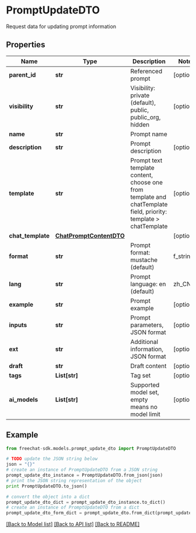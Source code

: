 # PromptUpdateDTO

Request data for updating prompt information

## Properties
Name | Type | Description | Notes
------------ | ------------- | ------------- | -------------
**parent_id** | **str** | Referenced prompt | [optional] 
**visibility** | **str** | Visibility: private (default), public, public_org, hidden | [optional] 
**name** | **str** | Prompt name | 
**description** | **str** | Prompt description | [optional] 
**template** | **str** | Prompt text template content, choose one from template and chatTemplate field, priority: template &gt; chatTemplate | [optional] 
**chat_template** | [**ChatPromptContentDTO**](ChatPromptContentDTO.md) |  | [optional] 
**format** | **str** | Prompt format: mustache (default) | f_string | [optional] 
**lang** | **str** | Prompt language: en (default) | zh_CN | ... | [optional] 
**example** | **str** | Prompt example | [optional] 
**inputs** | **str** | Prompt parameters, JSON format | [optional] 
**ext** | **str** | Additional information, JSON format | [optional] 
**draft** | **str** | Draft content | [optional] 
**tags** | **List[str]** | Tag set | [optional] 
**ai_models** | **List[str]** | Supported model set, empty means no model limit | [optional] 

## Example

```python
from freechat-sdk.models.prompt_update_dto import PromptUpdateDTO

# TODO update the JSON string below
json = "{}"
# create an instance of PromptUpdateDTO from a JSON string
prompt_update_dto_instance = PromptUpdateDTO.from_json(json)
# print the JSON string representation of the object
print PromptUpdateDTO.to_json()

# convert the object into a dict
prompt_update_dto_dict = prompt_update_dto_instance.to_dict()
# create an instance of PromptUpdateDTO from a dict
prompt_update_dto_form_dict = prompt_update_dto.from_dict(prompt_update_dto_dict)
```
[[Back to Model list]](../README.md#documentation-for-models) [[Back to API list]](../README.md#documentation-for-api-endpoints) [[Back to README]](../README.md)


